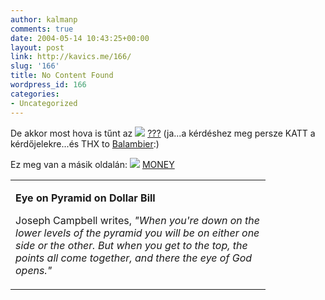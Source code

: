```yaml
---
author: kalmanp
comments: true
date: 2004-05-14 10:43:25+00:00
layout: post
link: http://kavics.me/166/
slug: '166'
title: No Content Found
wordpress_id: 166
categories:
- Uncategorized
---
```


De akkor most hova is tűnt az ![](http://kavics.freeblog.hu/Files/dollar_1.gif) [???](http://kavics.freeblog.hu/Files/gond.txt) (ja...a kérdéshez meg persze KATT a kérdőjelekre...és THX to [Balambier](http://balambier.freeblog.hu):)




Ez meg van a másik oldalán: ![](http://kavics.freeblog.hu/Files/eyedollar.jpg) [MONEY](http://www.homeworkhotline.com/Money.htm)





<table cellpadding="0" width="394" border="0" cellspacing="0" >
<tbody >
<tr >

<td width="392" >


**Eye on Pyramid on Dollar Bill**




Joseph Campbell writes, _"When you're down on the lower levels of the pyramid you will be on either one side or the other. But when you get to the top, the points all come together, and there the eye of God opens."_

</td></tr></tbody></table>
